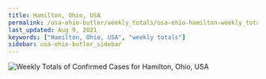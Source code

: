 ```yaml
---
title: Hamilton, Ohio, USA
permalink: /usa-ohio-butler/weekly_totals/usa-ohio-hamilton-weekly_totals.html
last_updated: Aug 9, 2021
keywords: ["Hamilton, Ohio, USA", "weekly totals"]
sidebar: usa-ohio-butler_sidebar
---
```


![Weekly Totals of Confirmed Cases for Hamilton, Ohio, USA](/covid_tracker/images/graphs/usa-ohio-hamilton-weekly_totals_graph.png)
